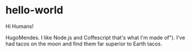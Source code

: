 # hello-world

Hi Humans!

HugoMendes. I like Node.js and Coffescript that's what I'm made of").
I've had tacos on the moon and find them far superior to Earth tacos.


